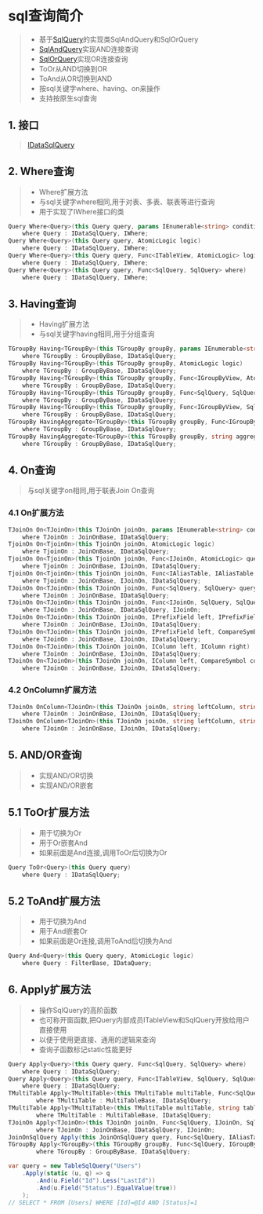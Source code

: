 # sql查询简介
>* 基于[SqlQuery](xref:ShadowSql.Queries.SqlQuery)的实现类SqlAndQuery和SqlOrQuery
>* [SqlAndQuery](xref:ShadowSql.Queries.SqlAndQuery)实现AND连接查询
>* [SqlOrQuery](xref:ShadowSql.Queries.SqlOrQuery)实现OR连接查询
>* ToOr从AND切换到OR
>* ToAnd从OR切换到AND
>* 按sql关键字where、having、on来操作
>* 支持按原生sql查询

## 1. 接口
>[IDataSqlQuery](xref:ShadowSql.Queries.IDataSqlQuery)

## 2. Where查询
>* Where扩展方法
>* 与sql关键字where相同,用于对表、多表、联表等进行查询
>* 用于实现了IWhere接口的类
```csharp
Query Where<Query>(this Query query, params IEnumerable<string> conditions)
	where Query : IDataSqlQuery, IWhere;
Query Where<Query>(this Query query, AtomicLogic logic)
	where Query : IDataSqlQuery, IWhere;
Query Where<Query>(this Query query, Func<ITableView, AtomicLogic> logic)
	where Query : IDataSqlQuery, IWhere;
Query Where<Query>(this Query query, Func<SqlQuery, SqlQuery> where)
	where Query : IDataSqlQuery, IWhere;
```

## 3. Having查询
>* Having扩展方法
>* 与sql关键字having相同,用于分组查询
```csharp
TGroupBy Having<TGroupBy>(this TGroupBy groupBy, params IEnumerable<string> conditions)
	where TGroupBy : GroupByBase, IDataSqlQuery;
TGroupBy Having<TGroupBy>(this TGroupBy groupBy, AtomicLogic logic)
	where TGroupBy : GroupByBase, IDataSqlQuery;
TGroupBy Having<TGroupBy>(this TGroupBy groupBy, Func<IGroupByView, AtomicLogic> query)
	where TGroupBy : GroupByBase, IDataSqlQuery;
TGroupBy Having<TGroupBy>(this TGroupBy groupBy, Func<SqlQuery, SqlQuery> query)
	where TGroupBy : GroupByBase, IDataSqlQuery;
TGroupBy Having<TGroupBy>(this TGroupBy groupBy, Func<IGroupByView, SqlQuery, SqlQuery> query)
	where TGroupBy : GroupByBase, IDataSqlQuery;
TGroupBy HavingAggregate<TGroupBy>(this TGroupBy groupBy, Func<IGroupByView, IAggregateField> select, Func<IAggregateField, AtomicLogic> query)
	where TGroupBy : GroupByBase, IDataSqlQuery;
TGroupBy HavingAggregate<TGroupBy>(this TGroupBy groupBy, string aggregate, string columnName, Func<IAggregateField, AtomicLogic> query)
	where TGroupBy : GroupByBase, IDataSqlQuery;
```

## 4. On查询
>与sql关键字on相同,用于联表Join On查询
### 4.1 On扩展方法
```csharp
TJoinOn On<TJoinOn>(this TJoinOn joinOn, params IEnumerable<string> conditions)
	where TJoinOn : JoinOnBase, IDataSqlQuery;
TjoinOn On<TjoinOn>(this TjoinOn joinOn, AtomicLogic logic)
	where TjoinOn : JoinOnBase, IDataSqlQuery;
TjoinOn On<TjoinOn>(this TjoinOn joinOn, Func<IJoinOn, AtomicLogic> query)
	where TjoinOn : JoinOnBase, IJoinOn, IDataSqlQuery;
TjoinOn On<TjoinOn>(this TjoinOn joinOn, Func<IAliasTable, IAliasTable, AtomicLogic> query)
	where TjoinOn : JoinOnBase, IJoinOn, IDataSqlQuery;
TJoinOn On<TJoinOn>(this TJoinOn joinOn, Func<SqlQuery, SqlQuery> query)
	where TJoinOn : JoinOnBase, IDataSqlQuery;
TJoinOn On<TJoinOn>(this TJoinOn joinOn, Func<IJoinOn, SqlQuery, SqlQuery> query)
	where TJoinOn : JoinOnBase, IDataSqlQuery, IJoinOn;
TJoinOn On<TJoinOn>(this TJoinOn joinOn, IPrefixField left, IPrefixField right)
	where TJoinOn : JoinOnBase, IJoinOn, IDataSqlQuery;
TJoinOn On<TJoinOn>(this TJoinOn joinOn, IPrefixField left, CompareSymbol compare, IPrefixField right)
	where TJoinOn : JoinOnBase, IJoinOn, IDataSqlQuery;
TJoinOn On<TJoinOn>(this TJoinOn joinOn, IColumn left, IColumn right)
	where TJoinOn : JoinOnBase, IJoinOn, IDataSqlQuery;
TJoinOn On<TJoinOn>(this TJoinOn joinOn, IColumn left, CompareSymbol compare, IColumn right)
	where TJoinOn : JoinOnBase, IJoinOn, IDataSqlQuery;
```
### 4.2 OnColumn扩展方法
```csharp
TJoinOn OnColumn<TJoinOn>(this TJoinOn joinOn, string leftColumn, string rightColumn)
	where TJoinOn : JoinOnBase, IJoinOn, IDataSqlQuery;
TJoinOn OnColumn<TJoinOn>(this TJoinOn joinOn, string leftColumn, string op, string rightColumn)
	where TJoinOn : JoinOnBase, IJoinOn, IDataSqlQuery;
```

## 5. AND/OR查询
>* 实现AND/OR切换
>* 实现AND/OR嵌套
## 5.1 ToOr扩展方法
>* 用于切换为Or
>* 用于Or嵌套And
>* 如果前面是And连接,调用ToOr后切换为Or
```csharp
Query ToOr<Query>(this Query query)
	where Query : IDataSqlQuery;
```

## 5.2 ToAnd扩展方法
>* 用于切换为And
>* 用于And嵌套Or
>* 如果前面是Or连接,调用ToAnd后切换为And
```csharp
Query And<Query>(this Query query, AtomicLogic logic)
	where Query : FilterBase, IDataQuery;
```

## 6. Apply扩展方法
>* 操作SqlQuery的高阶函数
>* 也可称开窗函数,把Query内部成员ITableView和SqlQuery开放给用户直接使用
>* 以便于使用更直接、通用的逻辑来查询
>* 查询子函数标记static性能更好
```csharp
Query Apply<Query>(this Query query, Func<SqlQuery, SqlQuery> where)
	where Query : IDataSqlQuery;
Query Apply<Query>(this Query query, Func<ITableView, SqlQuery, SqlQuery> where)
	where Query : IDataSqlQuery;
TMultiTable Apply<TMultiTable>(this TMultiTable multiTable, Func<SqlQuery, IMultiView, SqlQuery> query)
        where TMultiTable : MultiTableBase, IDataSqlQuery;
TMultiTable Apply<TMultiTable>(this TMultiTable multiTable, string tableName, Func<SqlQuery, IAliasTable, SqlQuery> query)
        where TMultiTable : MultiTableBase, IDataSqlQuery;
TJoinOn Apply<TJoinOn>(this TJoinOn joinOn, Func<SqlQuery, IJoinOn, SqlQuery> query)
        where TJoinOn : JoinOnBase, IDataSqlQuery, IJoinOn;
JoinOnSqlQuery Apply(this JoinOnSqlQuery query, Func<SqlQuery, IAliasTable, IAliasTable,  SqlQuery> on);
TGroupBy Apply<TGroupBy>(this TGroupBy groupBy, Func<SqlQuery, IGroupByView, SqlQuery> query)
        where TGroupBy : GroupByBase, IDataSqlQuery;
```
```csharp
var query = new TableSqlQuery("Users")
    .Apply(static (u, q) => q
        .And(u.Field("Id").Less("LastId"))
        .And(u.Field("Status").EqualValue(true))
    );
// SELECT * FROM [Users] WHERE [Id]=@Id AND [Status]=1
```
